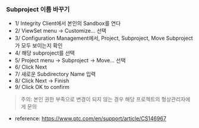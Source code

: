 ### Subproject 이름 바꾸기
- 1/ Integrity Client에서 본인의 Sandbox를 연다
- 2/ ViewSet menu -> Customize... 선택
- 3/ Configuration Management에서, Project, Subproject, Move Subproject 가 모두 보이는지 확인
- 4/ 해당 subproject를 선택
- 5/ Project menu -> Subproject -> Move... 선택
- 6/ Click Next
- 7/ 새로운 Subdirectory Name 입력
- 8/ Click Next -> Finish
- 9/ Click OK to confirm

> 주의: 본인 권한 부족으로 변경이 되지 않는 경우 해당 프로젝트의 형상관리자에게 문의

- reference: https://www.ptc.com/en/support/article/CS146967